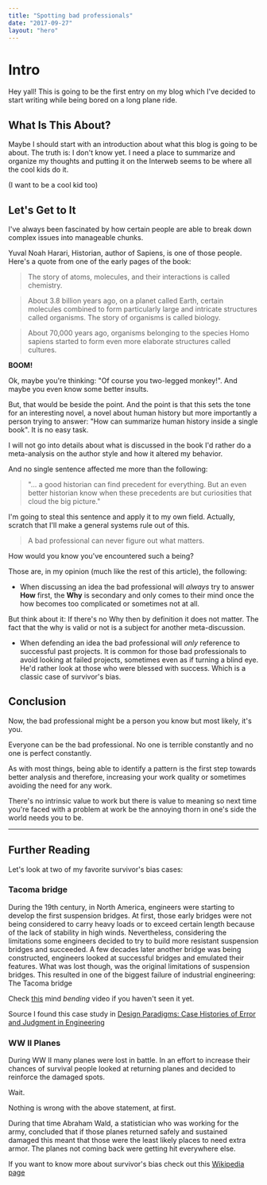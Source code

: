 ```yaml
---
title: "Spotting bad professionals"
date: "2017-09-27"
layout: "hero"
---
```


# Intro

Hey yall!
This is going to be the first entry on my blog which I've decided to start writing while being bored on a long plane ride.

## What Is This About?

Maybe I should start with an introduction about what this blog is going to be about.
The truth is: I don't know yet. I need a place to summarize and organize my thoughts and putting it on the Interweb seems to be where all the cool kids do it.

(I want to be a cool kid too)

## Let's Get to It

I've always been fascinated by how certain people are able to break down complex issues into manageable chunks.

Yuval Noah Harari, Historian, author of Sapiens, is one of those people. Here's a quote from one of the early pages of the book:

> The story of atoms, molecules, and their interactions is called chemistry.

> About 3.8 billion years ago, on a planet called Earth, certain molecules combined to form particularly large and intricate structures called organisms. The story of organisms is called biology.

> About 70,000 years ago, organisms belonging to the species Homo sapiens started to form even more elaborate structures called cultures.

**BOOM!**

Ok, maybe you're thinking: "Of course you two-legged monkey!". And maybe you even know some better insults.

But, that would be beside the point. And the point is that this sets the tone for an interesting novel, a novel about human history but more importantly a person trying to answer:
"How can summarize human history inside a single book". It is no easy task.

I will not go into details about what is discussed in the book I'd rather do a meta-analysis on the author style and how it altered my behavior.

And no single sentence affected me more than the following:

> "... a good historian can find precedent for everything. But an even better historian know when these precedents are but curiosities that cloud the big picture."

I'm going to steal this sentence and apply it to my own field. Actually, scratch that I'll make a general systems rule out of this.

> A bad professional can never figure out what matters.

How would you know you've encountered such a being?

Those are, in my opinion (much like the rest of this article), the following:

* When discussing an idea the bad professional will *always* try to answer **How** first, the **Why** is secondary and only comes to their mind once the how becomes too complicated or sometimes not at all.

But think about it: If there's no Why then by definition it does not matter. The fact that the why is valid or not is a subject for another meta-discussion.



* When defending an idea the bad professional will *only* reference to successful past projects. It is common for those bad professionals to avoid looking at failed projects, sometimes even as if turning a blind eye. He'd rather look at those who were blessed with success. Which is a classic case of survivor's bias.


## Conclusion
Now, the bad professional might be a person you know but most likely, it's you.

Everyone can be the bad professional. No one is terrible constantly and no one is perfect constantly.

As with most things, being able to identify a pattern is the first step towards better analysis and therefore, increasing your work quality or sometimes avoiding the need for any work.

There's no intrinsic value to work but there is value to meaning so next time you're faced with a problem at work be the annoying thorn in one's side the world needs you to be.

____

## Further Reading

Let's look at two of my favorite survivor's bias cases:

### Tacoma bridge
During the 19th century, in North America, engineers were starting to develop the first suspension bridges. At first, those early bridges were not being considered to carry heavy loads or to exceed certain length because of the lack of stability in high winds. Nevertheless, considering the limitations some engineers decided to try to build more resistant suspension bridges and succeeded. A few decades later another bridge was being constructed, engineers looked at successful bridges and emulated their features. What was lost though, was the original limitations of suspension bridges. This resulted in one of the biggest failure of industrial engineering: The Tacoma bridge

Check [this](https://www.youtube.com/embed/3mclp9QmCGs?start=122) mind *bending* video if you haven't seen it yet.



Source
I found this case study in
[Design Paradigms: Case Histories of Error and Judgment in Engineering](https://www.goodreads.com/book/show/16247.Design_Paradigms)

### WW II Planes

During WW II many planes were lost in battle. In an effort to increase their chances of survival people looked at returning planes and decided to reinforce the damaged spots.

Wait.

Nothing is wrong with the above statement, at first.

During that time Abraham Wald, a statistician who was working for the army, concluded that if those planes returned safely and sustained damaged this meant that those were the least likely places to need extra armor. The planes not coming back were getting hit everywhere else.

If you want to know more about survivor's bias check out this [Wikipedia page](https://en.wikipedia.org/wiki/Survivorship_bias)
